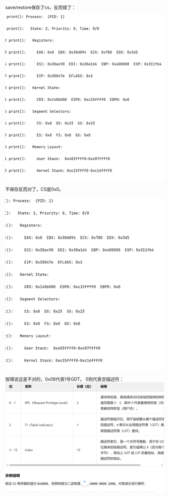 
save/restore保存了cs，反而错了：

![](assets/Pasted%20image%2020250328215611.png)

不保存反而对了，CS是0x0。

![](assets/Pasted%20image%2020250328215732.png)

按理说这是不对的，0x08代表1号GDT。
0则代表空描述符：
![](assets/Pasted%20image%2020250328220217.png)